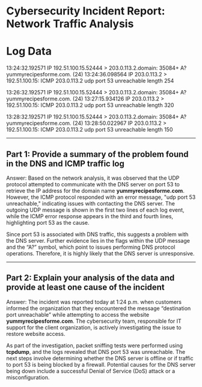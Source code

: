 # Cybersecurity Incident Report: Network Traffic Analysis

# Log Data 

13:24:32.192571 IP 192.51.100.15.52444 > 203.0.113.2.domain: 35084+ A? yummyrecipesforme.com. (24)
13:24:36.098564 IP 203.0.113.2 > 192.51.100.15: ICMP 203.0.113.2 udp port 53 unreachable length 254

13:26:32.192571 IP 192.51.100.15.52444 > 203.0.113.2.domain: 35084+ A? yummyrecipesforme.com. (24)
13:27:15.934126 IP 203.0.113.2 > 192.51.100.15: ICMP 203.0.113.2 udp port 53 unreachable length 320

13:28:32.192571 IP 192.51.100.15.52444 > 203.0.113.2.domain: 35084+ A? yummyrecipesforme.com. (24)
13:28:50.022967 IP 203.0.113.2 > 192.51.100.15: ICMP 203.0.113.2 udp port 53 unreachable length 150


---



## Part 1: Provide a summary of the problem found in the DNS and ICMP traffic log

Answer: Based on the network analysis, it was observed that the UDP protocol attempted to communicate with the DNS server on port 53 to retrieve the IP address for the domain name **yummyrecipesforme.com**. However, the ICMP protocol responded with an error message, "udp port 53 unreachable," indicating issues with contacting the DNS server. The outgoing UDP message is shown in the first two lines of each log event, while the ICMP error response appears in the third and fourth lines, highlighting port 53 as the cause.

Since port 53 is associated with DNS traffic, this suggests a problem with the DNS server. Further evidence lies in the flags within the UDP message and the “A?” symbol, which point to issues performing DNS protocol operations. Therefore, it is highly likely that the DNS server is unresponsive.

---

## Part 2: Explain your analysis of the data and provide at least one cause of the incident

Answer: The incident was reported today at 1:24 p.m. when customers informed the organization that they encountered the message “destination port unreachable” while attempting to access the website **yummyrecipesforme.com**. The cybersecurity team, responsible for IT support for the client organization, is actively investigating the issue to restore website access.

As part of the investigation, packet sniffing tests were performed using **tcpdump**, and the logs revealed that DNS port 53 was unreachable. The next steps involve determining whether the DNS server is offline or if traffic to port 53 is being blocked by a firewall. Potential causes for the DNS server being down include a successful Denial of Service (DoS) attack or a misconfiguration.
